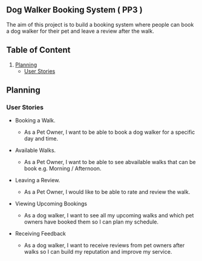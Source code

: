 ## Dog Walker Booking System ( PP3 )

The aim of this project is to build a booking system where people can book a dog walker for their pet and leave a review after the walk.

## Table of Content

1. [Planning](#planning)
     * [User Stories](#user-stories)


## Planning

### User Stories

  * Booking a Walk.
     - As a Pet Owner, I want to be able to book a dog walker for a specific day and time.

  * Available Walks.
     - As a Pet Owner, I want to be able to see abvailable walks that can be book e.g. Morning / Afternoon.
   
  * Leaving a Review.
     - As a Pet Owner, I would like to be able to rate and review the walk.
   
  * Viewing Upcoming Bookings

     - As a dog walker, I want to see all my upcoming walks and which pet owners have booked them so I can plan my schedule.

  * Receiving Feedback

     - As a dog walker, I want to receive reviews from pet owners after walks so I can build my reputation and improve my service.


